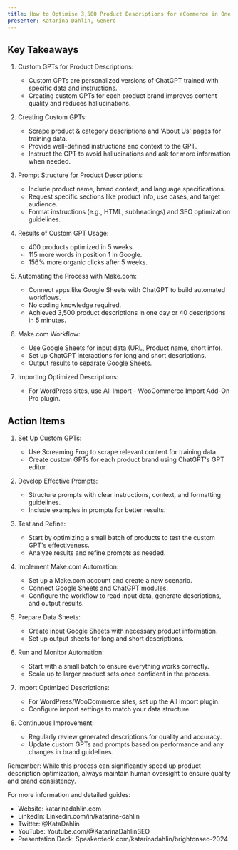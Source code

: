 ```yaml
---
title: How to Optimise 3,500 Product Descriptions for eCommerce in One Day Using ChatGPT
presenter: Katarina Dahlin, Genero
---
```

## Key Takeaways

1. Custom GPTs for Product Descriptions:
   - Custom GPTs are personalized versions of ChatGPT trained with specific data and instructions.
   - Creating custom GPTs for each product brand improves content quality and reduces hallucinations.

2. Creating Custom GPTs:
   - Scrape product & category descriptions and 'About Us' pages for training data.
   - Provide well-defined instructions and context to the GPT.
   - Instruct the GPT to avoid hallucinations and ask for more information when needed.

3. Prompt Structure for Product Descriptions:
   - Include product name, brand context, and language specifications.
   - Request specific sections like product info, use cases, and target audience.
   - Format instructions (e.g., HTML, subheadings) and SEO optimization guidelines.

4. Results of Custom GPT Usage:
   - 400 products optimized in 5 weeks.
   - 115 more words in position 1 in Google.
   - 156% more organic clicks after 5 weeks.

5. Automating the Process with Make.com:
   - Connect apps like Google Sheets with ChatGPT to build automated workflows.
   - No coding knowledge required.
   - Achieved 3,500 product descriptions in one day or 40 descriptions in 5 minutes.

6. Make.com Workflow:
   - Use Google Sheets for input data (URL, Product name, short info).
   - Set up ChatGPT interactions for long and short descriptions.
   - Output results to separate Google Sheets.

7. Importing Optimized Descriptions:
   - For WordPress sites, use All Import - WooCommerce Import Add-On Pro plugin.

## Action Items

1. Set Up Custom GPTs:
   - Use Screaming Frog to scrape relevant content for training data.
   - Create custom GPTs for each product brand using ChatGPT's GPT editor.

2. Develop Effective Prompts:
   - Structure prompts with clear instructions, context, and formatting guidelines.
   - Include examples in prompts for better results.

3. Test and Refine:
   - Start by optimizing a small batch of products to test the custom GPT's effectiveness.
   - Analyze results and refine prompts as needed.

4. Implement Make.com Automation:
   - Set up a Make.com account and create a new scenario.
   - Connect Google Sheets and ChatGPT modules.
   - Configure the workflow to read input data, generate descriptions, and output results.

5. Prepare Data Sheets:
   - Create input Google Sheets with necessary product information.
   - Set up output sheets for long and short descriptions.

6. Run and Monitor Automation:
   - Start with a small batch to ensure everything works correctly.
   - Scale up to larger product sets once confident in the process.

7. Import Optimized Descriptions:
   - For WordPress/WooCommerce sites, set up the All Import plugin.
   - Configure import settings to match your data structure.

8. Continuous Improvement:
   - Regularly review generated descriptions for quality and accuracy.
   - Update custom GPTs and prompts based on performance and any changes in brand guidelines.

Remember: While this process can significantly speed up product description optimization, always maintain human oversight to ensure quality and brand consistency.

For more information and detailed guides:
- Website: katarinadahlin.com
- LinkedIn: Linkedin.com/in/katarina-dahlin
- Twitter: @KataDahlin
- YouTube: Youtube.com/@KatarinaDahlinSEO
- Presentation Deck: Speakerdeck.com/katarinadahlin/brightonseo-2024
